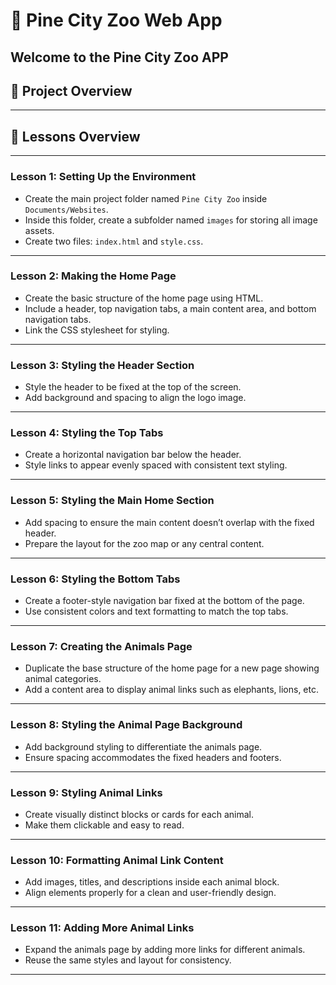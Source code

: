 # 🐾 Pine City Zoo Web App 

Welcome to the **Pine City Zoo** APP
---

## 📁 Project Overview

---

## 📘 Lessons Overview

---

### Lesson 1: Setting Up the Environment

- Create the main project folder named `Pine City Zoo` inside `Documents/Websites`.
- Inside this folder, create a subfolder named `images` for storing all image assets.
- Create two files: `index.html` and `style.css`.

---

### Lesson 2: Making the Home Page

- Create the basic structure of the home page using HTML.
- Include a header, top navigation tabs, a main content area, and bottom navigation tabs.
- Link the CSS stylesheet for styling.

---

### Lesson 3: Styling the Header Section

- Style the header to be fixed at the top of the screen.
- Add background and spacing to align the logo image.

---

### Lesson 4: Styling the Top Tabs

- Create a horizontal navigation bar below the header.
- Style links to appear evenly spaced with consistent text styling.

---

### Lesson 5: Styling the Main Home Section

- Add spacing to ensure the main content doesn’t overlap with the fixed header.
- Prepare the layout for the zoo map or any central content.

---

### Lesson 6: Styling the Bottom Tabs

- Create a footer-style navigation bar fixed at the bottom of the page.
- Use consistent colors and text formatting to match the top tabs.

---

### Lesson 7: Creating the Animals Page

- Duplicate the base structure of the home page for a new page showing animal categories.
- Add a content area to display animal links such as elephants, lions, etc.

---

### Lesson 8: Styling the Animal Page Background

- Add background styling to differentiate the animals page.
- Ensure spacing accommodates the fixed headers and footers.

---

### Lesson 9: Styling Animal Links

- Create visually distinct blocks or cards for each animal.
- Make them clickable and easy to read.

---

### Lesson 10: Formatting Animal Link Content

- Add images, titles, and descriptions inside each animal block.
- Align elements properly for a clean and user-friendly design.

---

### Lesson 11: Adding More Animal Links

- Expand the animals page by adding more links for different animals.
- Reuse the same styles and layout for consistency.

---
